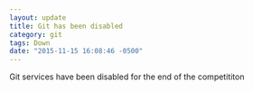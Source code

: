 ```yaml
---
layout: update
title: Git has been disabled
category: git
tags: Down
date: "2015-11-15 16:08:46 -0500"
---
```


Git services have been disabled for the end of the competititon
